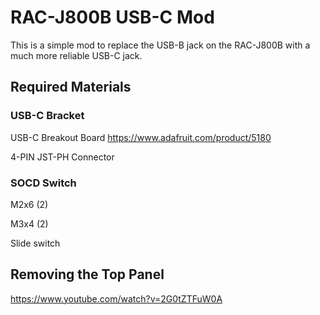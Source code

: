 # RAC-J800B USB-C Mod

This is a simple mod to replace the USB-B jack on the RAC-J800B with a much more reliable USB-C jack.

## Required Materials

### USB-C Bracket

USB-C Breakout Board https://www.adafruit.com/product/5180

4-PIN JST-PH Connector

### SOCD Switch

M2x6 (2)

M3x4 (2)

Slide switch

## Removing the Top Panel

https://www.youtube.com/watch?v=2G0tZTFuW0A
